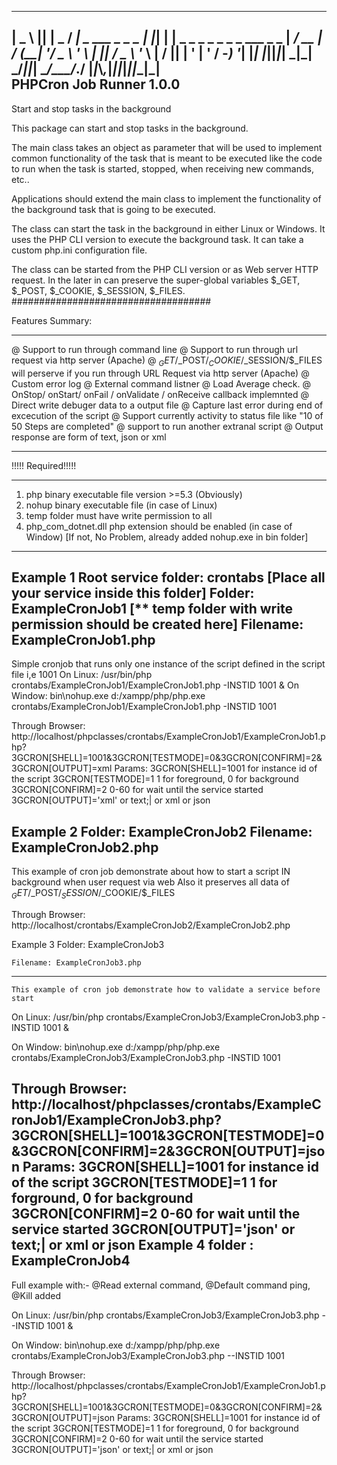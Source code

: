 
 ___ _  _ ___  ___                   _     _      ___                        
| _ \ || | _ \/ __|_ _ ___ _ _    _ | |___| |__  | _ \_  _ _ _  _ _  ___ _ _ 
|  _/ __ |  _/ (__| '_/ _ \ ' \  | || / _ \ '_ \ |   / || | ' \| ' \/ -_) '_|
|_| |_||_|_|  \___|_| \___/_||_|  \__/\___/_.__/ |_|_\\_,_|_||_|_||_\___|_|                                                                              
PHPCron Job Runner 1.0.0
-------------------------------------------------------------------------------
Start and stop tasks in the background

This package can start and stop tasks in the background.

The main class takes an object as parameter that will be used to implement common functionality of the task that is meant to be executed like the code to run when the task is started, stopped, when receiving new commands, etc..

Applications should extend the main class to implement the functionality of the background task that is going to be executed.

The class can start the task in the background in either Linux or Windows. It uses the PHP CLI version to execute the background task. It can take a custom php.ini configuration file.

The class can be started from the PHP CLI version or as Web server HTTP request. In the later in can preserve the super-global variables $_GET, $_POST, $_COOKIE, $_SESSION, $_FILES.
####################################


Features Summary:
**********************
@ Support to run through command line 
@ Support to run through url request via http server (Apache)
@ $_GET/$_POST/$_COOKIE/$_SESSION/$_FILES will perserve if you run through URL Request via http server (Apache)
@ Custom error log
@ External command listner 
@ Load Average check.
@ OnStop/ onStart/ onFail / onValidate / onReceive callback implemnted
@ Direct write debuger data to a output file
@ Capture last error during end of excecution of the script
@ Support currently activity to status file like "10 of 50 Steps are completed"
@ support to run another extranal script
@ Output response are form of text, json or xml
**********************

!!!!!  Required!!!!!
********************
 1. php binary executable file version >=5.3 (Obviously)
 2. nohup binary executable file (in case of Linux)
 3. temp folder must have write permission to all
 4. php_com_dotnet.dll php extension should be enabled (in case of Window)
 	[If not, No Problem, already added nohup.exe in bin folder]
********************* 


Example 1
Root service folder: crontabs [Place all your service inside this folder]
Folder: ExampleCronJob1 [** temp folder with write permission should be created here]
Filename: ExampleCronJob1.php
---------
Simple cronjob that runs only one instance of the script defined in the script file i,e 1001
On Linux:
	/usr/bin/php crontabs/ExampleCronJob1/ExampleCronJob1.php -INSTID 1001 &
On Window:
	bin\nohup.exe d:/xampp/php/php.exe crontabs/ExampleCronJob1/ExampleCronJob1.php -INSTID 1001 

Through Browser:
	http://localhost/phpclasses/crontabs/ExampleCronJob1/ExampleCronJob1.php?3GCRON[SHELL]=1001&3GCRON[TESTMODE]=0&3GCRON[CONFIRM]=2&3GCRON[OUTPUT]=xml
	Params:
    	3GCRON[SHELL]=1001  for instance id of the script
    	3GCRON[TESTMODE]=1  1 for foreground, 0 for background
    	3GCRON[CONFIRM]=2  0-60 for wait until the service started
  	3GCRON[OUTPUT]='xml' or text;| or xml or json

Example 2
	Folder: ExampleCronJob2
	Filename: ExampleCronJob2.php
---------
This example of cron job demonstrate about how to start a script IN background when user request via web
Also it preserves all data of $_GET/$_POST/$_SESSION/$_COOKIE/$_FILES

Through Browser:
	http://localhost/crontabs/ExampleCronJob2/ExampleCronJob2.php


Example 3
	Folder: ExampleCronJob3

	Filename: ExampleCronJob3.php
--------
	This example of cron job demonstrate how to validate a service before start

On Linux:
	/usr/bin/php crontabs/ExampleCronJob3/ExampleCronJob3.php -INSTID 1001 &

On Window:
	bin\nohup.exe d:/xampp/php/php.exe crontabs/ExampleCronJob3/ExampleCronJob3.php -INSTID 1001 

Through Browser:
	http://localhost/phpclasses/crontabs/ExampleCronJob1/ExampleCronJob3.php?3GCRON[SHELL]=1001&3GCRON[TESTMODE]=0&3GCRON[CONFIRM]=2&3GCRON[OUTPUT]=json
	Params:
    	3GCRON[SHELL]=1001  for instance id of the script
    	3GCRON[TESTMODE]=1  1 for forground, 0 for background
    	3GCRON[CONFIRM]=2  0-60 for wait until the service started
  		3GCRON[OUTPUT]='json' or text;| or xml or json
Example 4
	folder : ExampleCronJob4
--------
Full example with:-
     @Read external command,
     @Default command ping, 
     @Kill added

On Linux:
	/usr/bin/php crontabs/ExampleCronJob3/ExampleCronJob3.php --INSTID 1001 &

On Window:
	bin\nohup.exe  d:/xampp/php/php.exe crontabs/ExampleCronJob3/ExampleCronJob3.php --INSTID 1001 

Through Browser:
	http://localhost/phpclasses/crontabs/ExampleCronJob1/ExampleCronJob1.php?3GCRON[SHELL]=1001&3GCRON[TESTMODE]=0&3GCRON[CONFIRM]=2&3GCRON[OUTPUT]=json
	Params:
    	3GCRON[SHELL]=1001  for instance id of the script
    	3GCRON[TESTMODE]=1  1 for foreground, 0 for background
    	3GCRON[CONFIRM]=2  0-60 for wait until the service started
  		3GCRON[OUTPUT]='json' or text;| or xml or json

